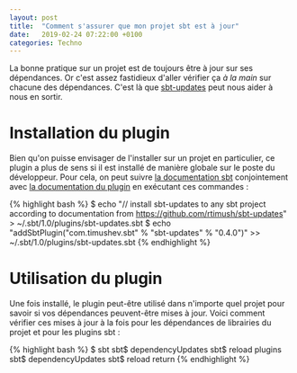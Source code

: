```yaml
---
layout: post
title:  "Comment s'assurer que mon projet sbt est à jour"
date:   2019-02-24 07:22:00 +0100
categories: Techno
---
```

La bonne pratique sur un projet est de toujours être à jour sur ses dépendances. Or c'est assez fastidieux d'aller
vérifier ça _à la main_ sur chacune des dépendances. C'est là que [sbt-updates] peut nous aider à nous en sortir.

# Installation du plugin

Bien qu'on puisse envisager de l'installer sur un projet en particulier, ce plugin a plus de sens si il est installé de
manière globale sur le poste du développeur. Pour cela, on peut suivre [la documentation sbt]
conjointement avec [la documentation du plugin][sbt-updates] en exécutant ces commandes :

{% highlight bash %}
$ echo "// install sbt-updates to any sbt project according to documentation from https://github.com/rtimush/sbt-updates" > ~/.sbt/1.0/plugins/sbt-updates.sbt
$ echo "addSbtPlugin(\"com.timushev.sbt\" % \"sbt-updates\" % \"0.4.0\")" >> ~/.sbt/1.0/plugins/sbt-updates.sbt
{% endhighlight %}

# Utilisation du plugin

Une fois installé, le plugin peut-être utilisé dans n'importe quel projet pour savoir si vos dépendances peuvent-être
mises à jour. Voici comment vérifier ces mises à jour à la fois pour les dépendances de librairies du projet et pour les
plugins sbt :

{% highlight bash %}
$ sbt
sbt$ dependencyUpdates
sbt$ reload plugins
sbt$ dependencyUpdates
sbt$ reload return
{% endhighlight %}

[sbt-updates]: https://github.com/rtimush/sbt-updates
[la documentation sbt]: https://www.scala-sbt.org/1.x/docs/Using-Plugins.html#Global+plugins

